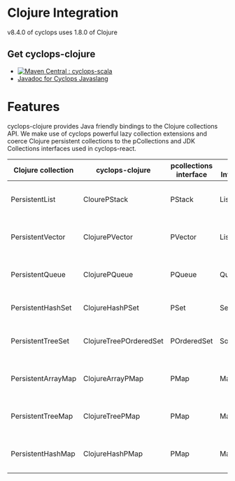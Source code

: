 # Clojure Integration

v8.4.0 of cyclops uses 1.8.0 of Clojure

## Get cyclops-clojure


* [![Maven Central : cyclops-scala](https://maven-badges.herokuapp.com/maven-central/com.aol.cyclops/cyclops-clojure/badge.svg)](https://maven-badges.herokuapp.com/maven-central/com.aol.cyclops/cyclops-clojure)
* [Javadoc for Cyclops Javaslang](http://www.javadoc.io/doc/com.aol.cyclops/cyclops-clojure/)

# Features

cyclops-clojure provides Java friendly bindings to the Clojure collections API. We make use of cyclops powerful lazy collection extensions and coerce Clojure persistent collections to the pCollections and JDK Collections interfaces used in cyclops-react.


|  Clojure collection | cyclops-clojure   | pcollections interface   | JDK Interface  | Description  |
|---|---|---|---|---|
| PersistentList   | ClourePStack   | PStack  | List  | PStackX  : extended persistent linkedlist |
|  PersistentVector | ClojurePVector  | PVector   | List   | PVectorX : extended persistent ArrayList   |
|  PersistentQueue | ClojurePQueue  | PQueue  | Queue  | PQueueX : extended Persistent Queue  |
|  PersistentHashSet | ClojureHashPSet  | PSet  | Set  | PSetX : extended Persistent Set  |
|  PersistentTreeSet | ClojureTreePOrderedSet  | POrderedSet  | SortedSet  | POrderedSetX : extended Persistent Ordered Set  |
|  PersistentArrayMap | ClojureArrayPMap  | PMap  | Map | PMapX : extended Persistent Map  |
|  PersistentTreeMap | ClojureTreePMap  | PMap  | Map | PMapX : extended Persistent Map  |
|  PersistentHashMap | ClojureHashPMap  | PMap  | Map | PMapX : extended Persistent Map  |







